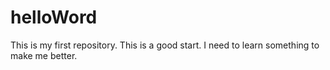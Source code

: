 # helloWord
This is my first repository.
This is a good start.
I need to learn something to make me better.
